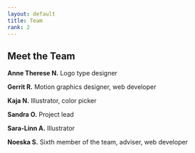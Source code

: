 ```yaml
---
layout: default
title: Team
rank: 2
---
```

## Meet the Team

**Anne Therese N.**
Logo type designer

**Gerrit R.**
Motion graphics designer, web developer

**Kaja N.**
Illustrator, color picker

**Sandra O.**
Project lead

**Sara-Linn A.**
Illustrator

**Noeska S.**
Sixth member of the team, adviser, web developer
